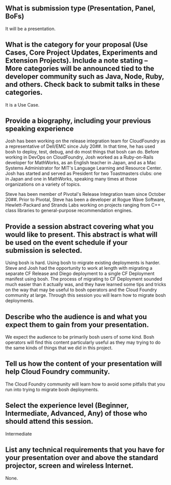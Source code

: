 ## What is submission type (Presentation, Panel, BoFs)

It will be a presentation.

## What is the category for your proposal (Use Cases, Core Project Updates, Experiments and Extension Projects). Include a note stating – More categories will be announced tied to the developer community such as Java, Node, Ruby, and others. Check back to submit talks in these categories.

It is a Use Case.

## Provide a biography, including your previous speaking experience

Josh has been working on the release integration team for CloudFoundry as a representative of Dell/EMC since July 20##.  In that time, he has used bosh to deploy, test, debug, and do most things that bosh can do. Before working in DevOps on CloudFoundry, Josh worked as a Ruby-on-Rails developer for MathWorks, as an English teacher in Japan, and as a Mac Systems Administrator for MIT's Language Learning and Resource Center. Josh has started and served as President for two Toastmasters clubs: one in Japan and one in MathWorks, speaking many times at those organizations on a variety of topics.

Steve has been member of Pivotal's Release Integration team since October 20##.  Prior to Pivotal, Steve has been a developer at Rogue Wave Software, Hewlett-Packard and Strands Labs working on projects ranging from C++ class libraries to general-purpose recommendation engines.

## Provide a session abstract covering what you would like to present. This abstract is what will be used on the event schedule if your submission is selected.

Using bosh is hard.  Using bosh to migrate existing deployments is harder.  Steve and Josh had the opportunity to work at length with migrating a separate CF Release and Diego deployment to a single CF Deployment manifest using bosh.  The process of migrating to CF Deployment sounded much easier than it actually was, and they have learned some tips and tricks on the way that may be useful to bosh operators and the Cloud Foundry community at large.  Through this session you will learn how to migrate bosh deployments.

## Describe who the audience is and what you expect them to gain from your presentation.

We expect the audience to be primarily bosh users of some kind.  Bosh operators will find this content particularly useful as they may trying to do the same kinds of things that we did in this project.

## Tell us how the content of your presentation will help Cloud Foundry community.

The Cloud Foundry community will learn how to avoid some pitfalls that you run into trying to migrate bosh deployments.

## Select the experience level (Beginner, Intermediate, Advanced, Any) of those who should attend this session.

Intermediate

## List any technical requirements that you have for your presentation over and above the standard projector, screen and wireless Internet.

None.
